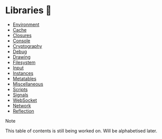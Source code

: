 # Libraries 📂

- [Environment](./Environment.md)
- [Cache](./Cache.md)
- [Closures](./Closures.md)
- [Console](./Console.md)
- [Cryptography](./Crypt.md)
- [Debug](./Debug.md)
- [Drawing](./Drawing.md)
- [Filesystem](./Filesystem.md)
- [Input](./Input.md)
- [Instances](./Instances.md)
- [Metatables](./Metatable.md)
- [Miscellaneous](./Misc.md)
- [Scripts](./Scripts.md)
- [Signals](./Signals.md)
- [WebSocket](./WebSocket.md)
- [Network](./Network.md)
- [Reflection](./Reflection.md)

> [!NOTE]
> This table of contents is still being worked on. Will be alphabetised later.

